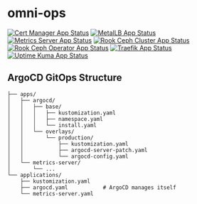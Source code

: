# omni-ops

[![Cert Manager App Status](https://cd.apps.lab.mxe11.nl/api/badge?name=cert-manager&revision=true&showAppName=true)](https://cd.apps.lab.mxe11.nl/applications/cert-manager)
[![MetalLB App Status](https://cd.apps.lab.mxe11.nl/api/badge?name=metallb&revision=true&showAppName=true)](https://cd.apps.lab.mxe11.nl/applications/metallb)
[![Metrics Server App Status](https://cd.apps.lab.mxe11.nl/api/badge?name=metrics-server&revision=true&showAppName=true)](https://cd.apps.lab.mxe11.nl/applications/metrics-server)
[![Rook Ceph Cluster App Status](https://cd.apps.lab.mxe11.nl/api/badge?name=rook-ceph-cluster&revision=true&showAppName=true)](https://cd.apps.lab.mxe11.nl/applications/rook-ceph-cluster)
[![Rook Ceph Operator App Status](https://cd.apps.lab.mxe11.nl/api/badge?name=rook-ceph-operator&revision=true&showAppName=true)](https://cd.apps.lab.mxe11.nl/applications/rook-ceph-operator)
[![Traefik App Status](https://cd.apps.lab.mxe11.nl/api/badge?name=traefik&revision=true&showAppName=true)](https://cd.apps.lab.mxe11.nl/applications/traefik)
[![Uptime Kuma App Status](https://cd.apps.lab.mxe11.nl/api/badge?name=uptime-kuma&revision=true&showAppName=true)](https://cd.apps.lab.mxe11.nl/applications/uptime-kuma)
## ArgoCD GitOps Structure

```
├── apps/
│   ├── argocd/
│   │   ├── base/
│   │   │   ├── kustomization.yaml
│   │   │   ├── namespace.yaml
│   │   │   └── install.yaml
│   │   └── overlays/
│   │       └── production/
│   │           ├── kustomization.yaml
│   │           ├── argocd-server-patch.yaml
│   │           └── argocd-config.yaml
│   └── metrics-server/
│       └── ...
└── applications/
    ├── kustomization.yaml
    ├── argocd.yaml           # ArgoCD manages itself
    └── metrics-server.yaml
```
